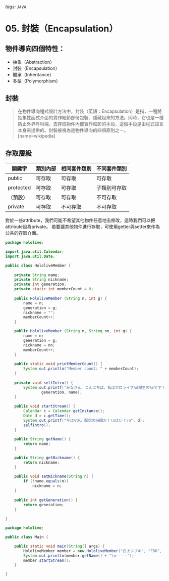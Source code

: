 ###### tags: `JAVA`
# 05. 封裝（Encapsulation）

## 物件導向四個特性：
* 抽象（Abstraction）
* 封裝（Encapsulation）
* 繼承（Inheritance）
* 多型（Polymorphism）

## 封裝
> 在物件導向程式設計方法中，封裝（英語：Encapsulation）是指，一種將抽象性函式介面的實作細節部份包裝、隱藏起來的方法。同時，它也是一種防止外界呼叫端，去存取物件內部實作細節的手段，這個手段是由程式語言本身來提供的。封裝被視為是物件導向的四項原則之一。
> [name=wikipedia]

## 存取層級

關鍵字|	類別內部|	相同套件類別|	不同套件類別
-|-|-|-
public|可存取|	可存取|	可存取
protected|可存取|	可存取|	子類別可存取
（預設）|	可存取|	可存取|	不可存取
private|	可存取|	不可存取|	不可存取

對於一些attribute，我們可能不希望其他物件任意地去修改，這時我們可以把attribute設為private。
若要讓其他物件進行存取，可使用getter與setter來作為公共的存取介面。
```java
package hololive;

import java.util.Calendar;
import java.util.Date;

public class HololiveMember {
	
	private String name;
	private String nickname;
	private int generation;
	private static int memberCount = 0;
	
	public HololiveMember (String n, int g) {
		name = n;
		generation = g;
		nickname = "";
		memberCount++;
	}

	public HololiveMember (String n, String nn, int g) {
		name = n;
		generation = g;
		nickname = nn;
		memberCount++;
	}
	
	public static void printMemberCount() {
		System.out.println("Member count: " + memberCount);
	}
	
	private void selfIntro() {
		System.out.printf("みなさん、こんにちは、私はホロライブ%d期生の%sです！\n",
				generation, name);
	}
	
	public void startStream() {
		Calendar c = Calendar.getInstance();
		Date d = c.getTime();
		System.out.printf("今は%tR、配信の時間だ！\nはい！\n", d);
		selfIntro();
	}
	
	public String getName() {
		return name;
	}

	public String getNickname() {
		return nickname;
	}
	
	public void setNickname(String n) {
		if (!name.equals(n))
			nickname = n;
	}
	
	public int getGeneration() {
		return generation;
	}
	
}
```
```java
package hololive;

public class Main {

	public static void main(String[] args) {
		HololiveMember member = new HololiveMember("白上フブキ", "FBK", 1);
		System.out.println(member.getName() + "\n-----");
		member.startStream();
	}

}
```